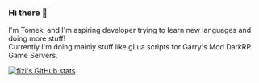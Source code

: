 ### Hi there 👋

I'm Tomek, and I'm aspiring developer trying to learn new languages and doing more stuff!  
Currently I'm doing mainly stuff like gLua scripts for Garry's Mod DarkRP Game Servers.  

[![fizi's GitHub stats](https://github-readme-stats.vercel.app/api?username=fizioterapia)](https://github.com/anuraghazra/github-readme-stats)
